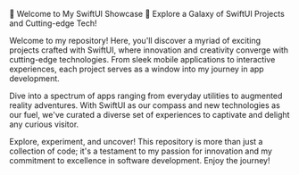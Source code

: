 🚀 Welcome to My SwiftUI Showcase 📱
Explore a Galaxy of SwiftUI Projects and Cutting-edge Tech!

Welcome to my repository! Here, you'll discover a myriad of exciting projects crafted with SwiftUI, where innovation and creativity converge with cutting-edge technologies. From sleek mobile applications to interactive experiences, each project serves as a window into my journey in app development.

Dive into a spectrum of apps ranging from everyday utilities to augmented reality adventures. With SwiftUI as our compass and new technologies as our fuel, we've curated a diverse set of experiences to captivate and delight any curious visitor.

Explore, experiment, and uncover! This repository is more than just a collection of code; it's a testament to my passion for innovation and my commitment to excellence in software development. Enjoy the journey!
